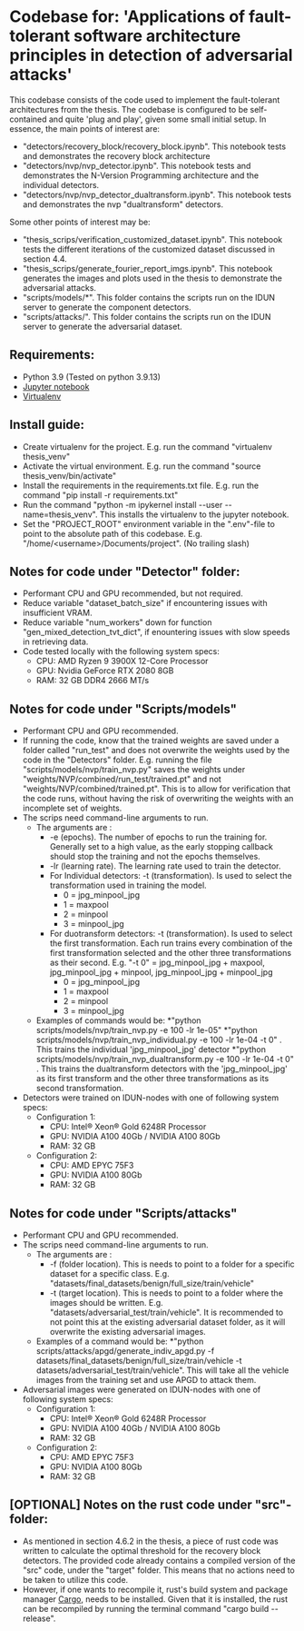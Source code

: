 # Codebase for: 'Applications of fault-tolerant software architecture principles in detection of adversarial attacks'

This codebase consists of the code used to implement the fault-tolerant architectures from the thesis. The codebase is configured to be self-contained and quite 'plug and play', given some small initial setup. In essence, the main points of interest are:

* "detectors/recovery_block/recovery_block.ipynb". This notebook tests and demonstrates the recovery block architecture
* "detectors/nvp/nvp_detector.ipynb". This notebook tests and demonstrates the N-Version Programming architecture and the individual detectors.
* "detectors/nvp/nvp_detector_dualtransform.ipynb". This notebook tests and demonstrates the nvp "dualtransform" detectors.


Some other points of interest may be:

* "thesis_scrips/verification_customized_dataset.ipynb". This notebook tests the different iterations of the customized dataset discussed in section 4.4.
* "thesis_scrips/generate_fourier_report_imgs.ipynb". This notebook generates the images and plots used in the thesis to demonstrate the adversarial attacks.
* "scripts/models/*". This folder contains the scripts run on the IDUN server to generate the component detectors.
* "scripts/attacks/". This folder contains the scripts run on the IDUN server to generate the adversarial dataset.


## Requirements:
* Python 3.9 (Tested on python 3.9.13)
* [Jupyter notebook](https://jupyter.org/)
* [Virtualenv](https://pypi.org/project/virtualenv/)



## Install guide:
- Create virtualenv for the project. E.g. run the command "virtualenv thesis_venv"
- Activate the virtual environment. E.g. run the command "source thesis_venv/bin/activate"
- Install the requirements in the requirements.txt file. E.g. run the command "pip install -r requirements.txt"
- Run the command "python -m ipykernel install --user --name=thesis_venv". This installs the virtualenv to the jupyter notebook.
- Set the "PROJECT_ROOT" environment variable in the ".env"-file to point to the absolute path of this codebase. E.g. "/home/\<username\>/Documents/project". (No trailing slash)



## Notes for code under "Detector" folder:
* Performant CPU and GPU recommended, but not required. 
* Reduce variable "dataset_batch_size" if encountering issues with insufficient VRAM.
* Reduce variable "num_workers" down for function "gen_mixed_detection_tvt_dict", if enountering issues with slow speeds in retrieving data.
* Code tested locally with the following system specs:
    * CPU: AMD Ryzen 9 3900X 12-Core Processor
    * GPU: Nvidia GeForce RTX 2080 8GB
    * RAM: 32 GB DDR4 2666 MT/s

## Notes for code under "Scripts/models"
* Performant CPU and GPU recommended.
* If running the code, know that the trained weights are saved under a folder called "run_test" and does not overwrite the weights used by the code in the "Detectors" folder. E.g. running the file "scripts/models/nvp/train_nvp.py" saves the weights under "weights/NVP/combined/run_test/trained.pt" and not "weights/NVP/combined/trained.pt". This is to allow for verification that the code runs, without having the risk of overwriting the weights with an incomplete set of weights.
* The scrips need command-line arguments to run. 
    * The arguments are :
        * -e (epochs). The number of epochs to run the training for. Generally set to a high value, as the early stopping callback should stop the training and not the epochs themselves.
        * -lr (learning rate). The learning rate used to train the detector.
        * For Individual detectors: -t (transformation). Is used to select the transformation used in training the model.
            * 0 = jpg_minpool_jpg
            * 1 = maxpool
            * 2 = minpool
            * 3 = minpool_jpg
        * For duotransform detectors: -t (transformation). Is used to select the first transformation. Each run trains every combination of the first transformation selected and the other three transformations as their second. E.g. "-t 0" = jpg_minpool_jpg + maxpool, jpg_minpool_jpg + minpool, jpg_minpool_jpg + minpool_jpg
            * 0 = jpg_minpool_jpg
            * 1 = maxpool
            * 2 = minpool
            * 3 = minpool_jpg 
    * Examples of commands would be:
        *"python scripts/models/nvp/train_nvp.py -e 100 -lr 1e-05"
        *"python scripts/models/nvp/train_nvp_individual.py -e 100 -lr 1e-04 -t 0" . This trains the individual 'jpg_minpool_jpg' detector
        *"python scripts/models/nvp/train_nvp_dualtransform.py -e 100 -lr 1e-04 -t 0" . This trains the dualtransform detectors with the 'jpg_minpool_jpg' as its first transform and the other three transformations as its second transformation.  
* Detectors were trained on IDUN-nodes with one of following system specs:
    * Configuration 1:
        * CPU: Intel® Xeon® Gold 6248R Processor 
        * GPU: NVIDIA A100 40Gb / NVIDIA A100 80Gb
        * RAM: 32 GB
    * Configuration 2:
        * CPU: AMD EPYC 75F3
        * GPU: NVIDIA A100 80Gb
        * RAM: 32 GB


## Notes for code under "Scripts/attacks"
* Performant CPU and GPU recommended.
* The scrips need command-line arguments to run. 
    * The arguments are :
        * -f (folder location). This is needs to point to a folder for a specific dataset for a specific class. E.g. "datasets/final_datasets/benign/full_size/train/vehicle"
        * -t (target location). This is needs to point to a folder where the images should be written. E.g. "datasets/adversarial_test/train/vehicle". It is recommended to not point this at the existing adversarial dataset folder, as it will overwrite the existing adversarial images.
    * Examples of a command would be:
        *"python scripts/attacks/apgd/generate_indiv_apgd.py -f datasets/final_datasets/benign/full_size/train/vehicle -t datasets/adversarial_test/train/vehicle". This will take all the vehicle images from the training set and use APGD to attack them. 
* Adversarial images were generated on IDUN-nodes with one of following system specs:
    * Configuration 1:
        * CPU: Intel® Xeon® Gold 6248R Processor 
        * GPU: NVIDIA A100 40Gb / NVIDIA A100 80Gb
        * RAM: 32 GB
    * Configuration 2:
        * CPU: AMD EPYC 75F3
        * GPU: NVIDIA A100 80Gb
        * RAM: 32 GB  

## [OPTIONAL] Notes on the rust code under "src"-folder:
* As mentioned in section 4.6.2 in the thesis, a piece of rust code was written to calculate the optimal threshold for the recovery block detectors. The provided code already contains a compiled version of the "src" code, under the "target" folder. This means that no actions need to be taken to utilize this code.  
* However, if one wants to recompile it, rust's build system and package manager [Cargo](https://doc.rust-lang.org/book/ch01-03-hello-cargo.html), needs to be installed. Given that it is installed, the rust can be recompiled by running the terminal command  "cargo build --release".